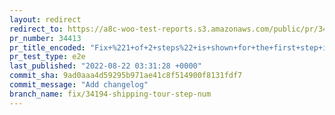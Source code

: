 ```yaml
---
layout: redirect
redirect_to: https://a8c-woo-test-reports.s3.amazonaws.com/public/pr/34413/e2e/index.html
pr_number: 34413
pr_title_encoded: "Fix+%221+of+2+steps%22+is+shown+for+the+first+step+in+a+3+step+tour"
pr_test_type: e2e
last_published: "2022-08-22 03:31:28 +0000"
commit_sha: 9ad0aaa4d59295b971ae41c8f514900f8131fdf7
commit_message: "Add changelog"
branch_name: fix/34194-shipping-tour-step-num
---
```

